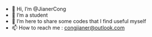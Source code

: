 - 👋 Hi, I’m @JianerCong
- 👀 I’m a student
- 🌱 I’m here to share some codes that I find useful myself 
- 📫 How to reach me : congjianer@outlook.com

<!---
JianerCong/JianerCong is a ✨ special ✨ repository because its `README.md` (this file) appears on your GitHub profile.
You can click the Preview link to take a look at your changes.
--->
